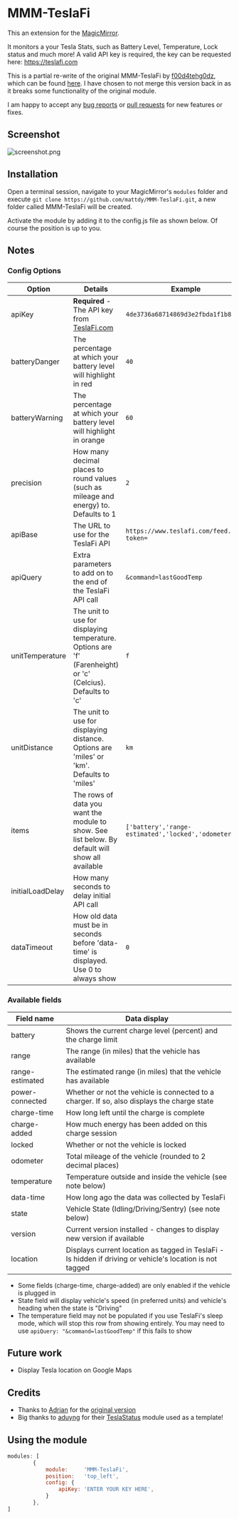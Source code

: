 # MMM-TeslaFi

This an extension for the [MagicMirror](https://github.com/MichMich/MagicMirror).

It monitors a your Tesla Stats, such as Battery Level, Temperature, Lock status and much more! A valid API key is required, the key can be requested here: https://teslafi.com

This is a partial re-write of the original MMM-TeslaFi by [f00d4tehg0dz](https://github.com/f00d4tehg0dz), which can be found [here](https://github.com/f00d4tehg0dz/MMM-TeslaFi). I have chosen to not merge this version back in as it breaks some functionality of the original module.

I am happy to accept any [bug reports](https://github.com/mattdy/MMM-TeslaFi/issues) or [pull requests](https://github.com/mattdy/MMM-TeslaFi/pulls) for new features or fixes.

## Screenshot

![screenshot.png](doc/screenshot.png)

## Installation

Open a terminal session, navigate to your MagicMirror's `modules` folder and execute `git clone https://github.com/mattdy/MMM-TeslaFi.git`, a new folder called MMM-TeslaFi will be created.

Activate the module by adding it to the config.js file as shown below. Of course the position is up to you.

## Notes

### Config Options

| Option | Details | Example |
| --- | --- | --- |
| apiKey | **Required** - The API key from [TeslaFi.com](https://teslafi.com/api.php) | `4de3736a68714869d3e2fbda1f1b83ff` |
| batteryDanger | The percentage at which your battery level will highlight in red | `40` |
| batteryWarning | The percentage at which your battery level will highlight in orange | `60` |
| precision | How many decimal places to round values (such as mileage and energy) to. Defaults to 1 | `2` |
| apiBase | The URL to use for the TeslaFi API | `https://www.teslafi.com/feed.php?token=` |
| apiQuery | Extra parameters to add on to the end of the TeslaFi API call | `&command=lastGoodTemp` |
| unitTemperature | The unit to use for displaying temperature. Options are 'f' (Farenheight) or 'c' (Celcius). Defaults to 'c' | `f` |
| unitDistance | The unit to use for displaying distance. Options are 'miles' or 'km'. Defaults to 'miles' | `km` |
| items | The rows of data you want the module to show. See list below. By default will show all available | `['battery','range-estimated','locked','odometer']` |
| initialLoadDelay | How many seconds to delay initial API call |
| dataTimeout | How old data must be in seconds before 'data-time' is displayed. Use 0 to always show | `0` |

### Available fields

| Field name | Data display |
| --- | --- |
| battery | Shows the current charge level (percent) and the charge limit |
| range | The range (in miles) that the vehicle has available |
| range-estimated | The estimated range (in miles) that the vehicle has available |
| power-connected | Whether or not the vehicle is connected to a charger. If so, also displays the charge state |
| charge-time | How long left until the charge is complete |
| charge-added | How much energy has been added on this charge session |
| locked | Whether or not the vehicle is locked |
| odometer | Total mileage of the vehicle (rounded to 2 decimal places) |
| temperature | Temperature outside and inside the vehicle (see note below) |
| data-time | How long ago the data was collected by TeslaFi |
| state | Vehicle State (Idling/Driving/Sentry) (see note below) |
| version | Current version installed - changes to display new version if available |
| location | Displays current location as tagged in TeslaFi - Is hidden if driving or vehicle's location is not tagged |

* Some fields (charge-time, charge-added) are only enabled if the vehicle is plugged in
* State field will display vehicle's speed (in preferred units) and vehicle's heading when the state is "Driving"
* The temperature field may not be populated if you use TeslaFi's sleep mode, which will stop this row from showing entirely. You may need to use `apiQuery: "&command=lastGoodTemp"` if this fails to show

## Future work

* Display Tesla location on Google Maps

## Credits

* Thanks to [Adrian](https://github.com/f00d4tehg0dz) for the [original version](https://github.com/f00d4tehg0dz/MMM-TeslaFi)
* Big thanks to [aduyng](https://github.com/aduyng) for their [TeslaStatus](https://github.com/aduyng/MMM-TeslaStatus) module used as a template!

## Using the module

````javascript
modules: [
		{
			module:		'MMM-TeslaFi',
			position:	'top_left',
			config: {
				apiKey: 'ENTER YOUR KEY HERE',
			}
		},
]
````
